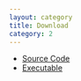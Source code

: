 ```yaml
---
layout: category
title: Download
category: 2
---
```


* [Source Code](https://github.com/ChanatipSaetia/ESL-NN)
* [Executable](https://drive.google.com/open?id=1KA0JSiwilQVhib1l-fJ0_-LKWJajm13a)